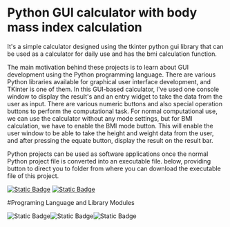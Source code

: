 # Python GUI calculator with body mass index calculation


It's a simple calculator designed using the tkinter python gui library that can be used as a calculator for daily use and has the bmi calculation function.

The main motivation behind these projects is to learn about GUI development using the Python programming language. There are various Python libraries available for graphical user interface development, and TKinter is one of them. In this GUI-based calculator, I've used one console window to display the result's and an entry widget to take the data from the user as input. There are various numeric buttons and also special operation buttons to perform the computational task.
For normal computational use, we can use the calculator without any mode settings, but for BMI calculation, we have to enable the BMI mode button. This will enable the user window to be able to take the height and weight data from the user, and after pressing the equate button, display the result on the result bar.

Python projects can be used as software applications once the normal Python project file is converted into an executable file.
below, providing button to direct you to folder from where you can download the executable file of this project.


[![Static Badge](https://img.shields.io/badge/Download_the_exe_from_repository-green)](calculator.exe)
[![Static Badge](https://img.shields.io/badge/View_Python_Code-blue)](script.py)


#Programing Language and Library Modules

![Static Badge](https://img.shields.io/badge/Python-green)![Static Badge](https://img.shields.io/badge/Tkinter-yellow)![Static Badge](https://img.shields.io/badge/Time-blue)

